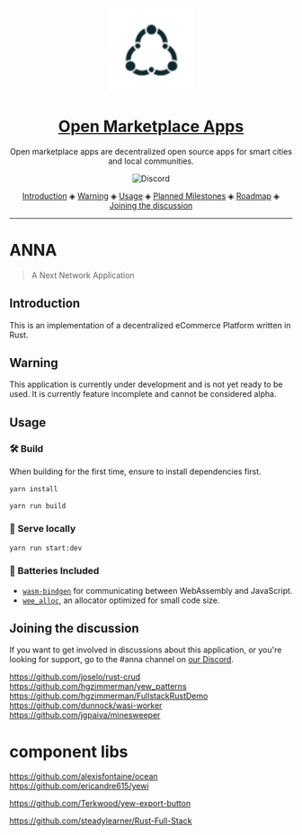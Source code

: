 <p align="center">
  <br>
  <a href="https://openmarketplace.org/">
     <img
      alt="open marketplace apps"
      src="./static/logo.svg"
      width="150"
    />
  </a>
</p>


<h1 align="center"><a href="https://openmarketplace.org"> Open Marketplace Apps</a></h1>

<p align="center">Open marketplace apps are decentralized open source apps for smart cities and local communities.</p>

<p align="center">
  <a href="https://discord.gg/XDQQcJC" style="text-decoration:none;"><img src="https://img.shields.io/badge/Discord-9cf.svg?logo=discord" alt="Discord"></a>
</p>

<p align="center">
  <a href="#introduction">Introduction</a> ◈
  <a href="#warning">Warning</a> ◈
  <a href="#usage">Usage</a> ◈
  <a href="#planned-milestones">Planned Milestones</a> ◈  
  <a href="#roadmap">Roadmap</a> ◈
  <a href="#joining-the-discussion">Joining the discussion</a>
</p>

---

# ANNA 

> A Next Network Application

## Introduction
This is an implementation of a decentralized eCommerce Platform written in Rust.

## Warning
This application is currently under development and is not yet ready to be used. It is currently feature incomplete and cannot be considered alpha.

## Usage

### 🛠️ Build

When building for the first time, ensure to install dependencies first.

```
yarn install
```

```
yarn run build
```

### 🔬 Serve locally

```
yarn run start:dev
```


### 🔋 Batteries Included

* [`wasm-bindgen`](https://github.com/rustwasm/wasm-bindgen) for communicating
  between WebAssembly and JavaScript.
* [`wee_alloc`](https://github.com/rustwasm/wee_alloc), an allocator optimized
  for small code size.

## Joining the discussion
If you want to get involved in discussions about this application, or you're looking for support, go to the #anna channel on [our Discord](https://discord.gg/XDQQcJC).



https://github.com/joselo/rust-crud
https://github.com/hgzimmerman/yew_patterns
https://github.com/hgzimmerman/FullstackRustDemo
https://github.com/dunnock/wasi-worker
https://github.com/jgpaiva/minesweeper


# component libs
https://github.com/alexisfontaine/ocean
https://github.com/ericandre615/yewi

https://github.com/Terkwood/yew-export-button

https://github.com/steadylearner/Rust-Full-Stack